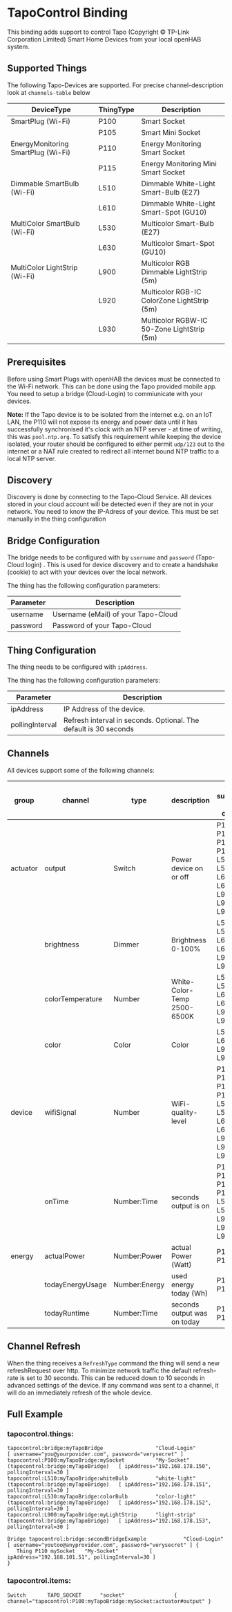 # TapoControl Binding

This binding adds support to control Tapo (Copyright © TP-Link Corporation Limited) Smart Home Devices from your local openHAB system.

## Supported Things

The following Tapo-Devices are supported. For precise channel-description look at `channels-table` below

| DeviceType                         | ThingType   | Description                                 |
|------------------------------------|-------------|---------------------------------------------|
| SmartPlug (Wi-Fi)                  | P100        | Smart Socket                                |
|                                    | P105        | Smart Mini Socket                           |
| EnergyMonitoring SmartPlug (Wi-Fi) | P110        | Energy Monitoring Smart Socket              |
|                                    | P115        | Energy Monitoring Mini Smart Socket         |
| Dimmable SmartBulb (Wi-Fi)         | L510        | Dimmable White-Light Smart-Bulb (E27)       |
|                                    | L610        | Dimmable White-Light Smart-Spot (GU10)      |
| MultiColor SmartBulb (Wi-Fi)       | L530        | Multicolor Smart-Bulb (E27)                 |
|                                    | L630        | Multicolor Smart-Spot (GU10)                |
| MultiColor LightStrip (Wi-Fi)      | L900        | Multicolor RGB Dimmable LightStrip (5m)     |
|                                    | L920        | Multicolor RGB-IC ColorZone LightStrip (5m) |
|                                    | L930        | Multicolor RGBW-IC 50-Zone LightStrip (5m)  |

## Prerequisites

Before using Smart Plugs with openHAB the devices must be connected to the Wi-Fi network.
This can be done using the Tapo provided mobile app.
You need to setup a bridge (Cloud-Login) to commiunicate with your devices.

**Note:** If the Tapo device is to be isolated from the internet e.g. on an IoT LAN, the P110 will not expose its energy and power data until it has successfully synchronised it's clock with an NTP server - at time of writing, this was `pool.ntp.org`.
To satisfy this requirement while keeping the device isolated, your router should be configured to either permit `udp/123` out to the internet or a NAT rule created to redirect all internet bound NTP traffic to a local NTP server.

## Discovery

Discovery is done by connecting to the Tapo-Cloud Service. 
All devices stored in your cloud account will be detected even if they are not in your network.
You need to know the IP-Adress of your device. This must be set manually in the thing configuration

## Bridge Configuration

The bridge needs to be configured with by `username` and `password` (Tapo-Cloud login) .
This is used for device discovery and to create a handshake (cookie) to act with your devices over the local network.

The thing has the following configuration parameters:

| Parameter          | Description                                                          |
|--------------------|----------------------------------------------------------------------|
| username           | Username (eMail) of your Tapo-Cloud                                  |
| password           | Password of your Tapo-Cloud                                          |

## Thing Configuration

The thing needs to be configured with `ipAddress`.

The thing has the following configuration parameters:

| Parameter          | Description                                                          |
|--------------------|----------------------------------------------------------------------|
| ipAddress          | IP Address of the device.                                            |
| pollingInterval    | Refresh interval in seconds. Optional. The default is 30 seconds     |


## Channels

All devices support some of the following channels:

| group     | channel          | type                   | description                  | things supporting this channel                                   |
|-----------|----------------- |------------------------|------------------------------|------------------------------------------------------------------|
| actuator  | output           | Switch                 | Power device on or off       | P100, P105, P110, P115, L510, L530, L610, L630, L900, L920, L930 |
|           | brightness       | Dimmer                 | Brightness 0-100%            | L510, L530, L610, L630, L900, L920                               |
|           | colorTemperature | Number                 | White-Color-Temp 2500-6500K  | L510, L530, L610, L630, L900, L920                                     |
|           | color            | Color                  | Color                        | L530, L630, L900, L920                                                 |
| device    | wifiSignal       | Number                 | WiFi-quality-level           | P100, P105, P110, P115, L510, L530, L610, L630, L900, L920, L930 |
|           | onTime           | Number:Time            | seconds output is on         | P100, P105, P110, P115, L510, L530, L900, L920, L930             |
| energy    | actualPower      | Number:Power           | actual Power (Watt)          | P110, P115                                                       |
|           | todayEnergyUsage | Number:Energy          | used energy today (Wh)       | P110, P115                                                       |
|           | todayRuntime     | Number:Time            | seconds output was on today  | P110, P115                                                       |


## Channel Refresh

When the thing receives a `RefreshType` command the thing will send a new refreshRequest over http.
To minimize network traffic the default refresh-rate is set to 30 seconds. This can be reduced down to 10 seconds in advanced settings of the device. If any command was sent to a channel, it will do an immediately refresh of the whole device.


## Full Example

### tapocontrol.things:

```
tapocontrol:bridge:myTapoBridge                 "Cloud-Login"               [ username="you@yourpovider.com", password="verysecret" ]
tapocontrol:P100:myTapoBridge:mySocket          "My-Socket"     (tapocontrol:bridge:myTapoBridge)   [ ipAddress="192.168.178.150", pollingInterval=30 ]
tapocontrol:L510:myTapoBridge:whiteBulb         "white-light"   (tapocontrol:bridge:myTapoBridge)   [ ipAddress="192.168.178.151", pollingInterval=30 ]
tapocontrol:L530:myTapoBridge:colorBulb         "color-light"   (tapocontrol:bridge:myTapoBridge)   [ ipAddress="192.168.178.152", pollingInterval=30 ]
tapocontrol:L900:myTapoBridge:myLightStrip      "light-strip"   (tapocontrol:bridge:myTapoBridge)   [ ipAddress="192.168.178.153", pollingInterval=30 ]

Bridge tapocontrol:bridge:secondBridgeExample            "Cloud-Login"        [ username="youtoo@anyprovider.com", password="verysecret" ] {
   Thing P110 mySocket   "My-Socket"          [ ipAddress="192.168.101.51", pollingInterval=30 ]
}
```

### tapocontrol.items:

```
Switch       TAPO_SOCKET      "socket"                { channel="tapocontrol:P100:myTapoBridge:mySocket:actuator#output" }
``` 
